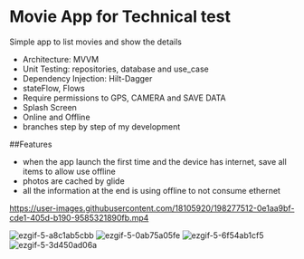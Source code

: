 # Movie App for Technical test

Simple app to list movies and show the details

- Architecture: MVVM
- Unit Testing: repositories, database and use_case
- Dependency Injection: Hilt-Dagger
- stateFlow, Flows
- Require permissions to GPS, CAMERA and SAVE DATA
- Splash Screen
- Online and Offline
- branches step by step of my development

##Features

- when the app launch the first time and the device has internet, save all items to allow use offline
- photos are cached by glide
- all the information at the end is using offline to not consume ethernet


https://user-images.githubusercontent.com/18105920/198277512-0e1aa9bf-cde1-405d-b190-9585321890fb.mp4

![ezgif-5-a8c1ab5cbb](https://user-images.githubusercontent.com/18105920/198278378-8a76186f-45a1-4cd6-b617-f03ec0d7c14c.gif)
![ezgif-5-0ab75a05fe](https://user-images.githubusercontent.com/18105920/198278387-13b5f8d4-55a5-4a8f-a375-4afbf6afd8d8.gif)
![ezgif-5-6f54ab1cf5](https://user-images.githubusercontent.com/18105920/198278393-af7e3533-a551-49c4-904f-830cdfd1b172.gif)
![ezgif-5-3d450ad06a](https://user-images.githubusercontent.com/18105920/198278532-0cb42070-1e16-4ac2-9a5e-8be2f70686f2.gif)
